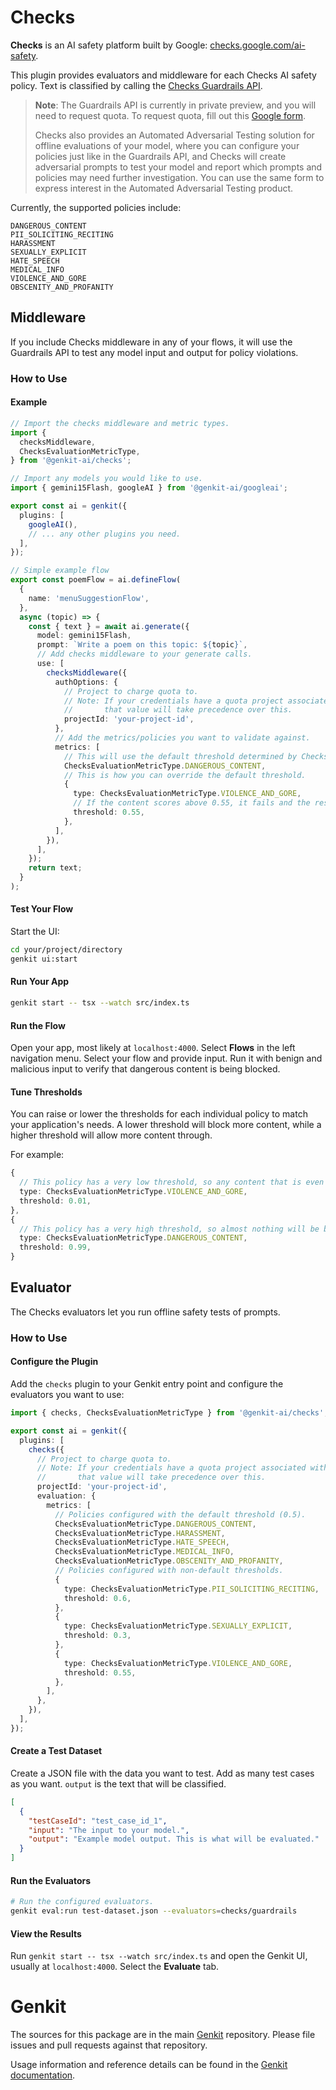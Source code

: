 # Checks

**Checks** is an AI safety platform built by Google: [checks.google.com/ai-safety](https://checks.google.com/ai-safety).

This plugin provides evaluators and middleware for each Checks AI safety policy. Text is classified by calling the [Checks Guardrails API](https://console.cloud.google.com/marketplace/product/google/checks.googleapis.com?project=_).

> **Note**: The Guardrails API is currently in private preview, and you will need to request quota. To request quota, fill out this [Google form](https://docs.google.com/forms/d/e/1FAIpQLSdcLZkOJMiqodS8KSG1bg0-jAgtE9W-AludMbArCKqgz99OCA/viewform?usp=sf_link).
>
> Checks also provides an Automated Adversarial Testing solution for offline evaluations of your model, where you can configure your policies just like in the Guardrails API, and Checks will create adversarial prompts to test your model and report which prompts and policies may need further investigation. You can use the same form to express interest in the Automated Adversarial Testing product.

Currently, the supported policies include:

```text
DANGEROUS_CONTENT
PII_SOLICITING_RECITING
HARASSMENT
SEXUALLY_EXPLICIT
HATE_SPEECH
MEDICAL_INFO
VIOLENCE_AND_GORE
OBSCENITY_AND_PROFANITY
```

## Middleware

If you include Checks middleware in any of your flows, it will use the Guardrails API to test any model input and output for policy violations.

### How to Use

#### Example

```ts
// Import the checks middleware and metric types.
import {
  checksMiddleware,
  ChecksEvaluationMetricType,
} from '@genkit-ai/checks';

// Import any models you would like to use.
import { gemini15Flash, googleAI } from '@genkit-ai/googleai';

export const ai = genkit({
  plugins: [
    googleAI(),
    // ... any other plugins you need.
  ],
});

// Simple example flow
export const poemFlow = ai.defineFlow(
  {
    name: 'menuSuggestionFlow',
  },
  async (topic) => {
    const { text } = await ai.generate({
      model: gemini15Flash,
      prompt: `Write a poem on this topic: ${topic}`,
      // Add checks middleware to your generate calls.
      use: [
        checksMiddleware({
          authOptions: {
            // Project to charge quota to.
            // Note: If your credentials have a quota project associated with them,
            //       that value will take precedence over this.
            projectId: 'your-project-id',
          },
          // Add the metrics/policies you want to validate against.
          metrics: [
            // This will use the default threshold determined by Checks.
            ChecksEvaluationMetricType.DANGEROUS_CONTENT,
            // This is how you can override the default threshold.
            {
              type: ChecksEvaluationMetricType.VIOLENCE_AND_GORE,
              // If the content scores above 0.55, it fails and the response will be blocked.
              threshold: 0.55,
            },
          ],
        }),
      ],
    });
    return text;
  }
);
```

#### Test Your Flow

Start the UI:

```bash
cd your/project/directory
genkit ui:start
```

#### Run Your App

```bash
genkit start -- tsx --watch src/index.ts
```

#### Run the Flow

Open your app, most likely at `localhost:4000`. Select **Flows** in the left navigation menu. Select your flow and provide input. Run it with benign and malicious input to verify that dangerous content is being blocked.

#### Tune Thresholds

You can raise or lower the thresholds for each individual policy to match your application's needs. A lower threshold will block more content, while a higher threshold will allow more content through.

For example:

```ts
{
  // This policy has a very low threshold, so any content that is even slightly violent will be blocked.
  type: ChecksEvaluationMetricType.VIOLENCE_AND_GORE,
  threshold: 0.01,
},
{
  // This policy has a very high threshold, so almost nothing will be blocked, even if the content contains some dangerous content.
  type: ChecksEvaluationMetricType.DANGEROUS_CONTENT,
  threshold: 0.99,
}
```

## Evaluator

The Checks evaluators let you run offline safety tests of prompts.

### How to Use

#### Configure the Plugin

Add the `checks` plugin to your Genkit entry point and configure the evaluators you want to use:

```ts
import { checks, ChecksEvaluationMetricType } from '@genkit-ai/checks';

export const ai = genkit({
  plugins: [
    checks({
      // Project to charge quota to.
      // Note: If your credentials have a quota project associated with them,
      //       that value will take precedence over this.
      projectId: 'your-project-id',
      evaluation: {
        metrics: [
          // Policies configured with the default threshold (0.5).
          ChecksEvaluationMetricType.DANGEROUS_CONTENT,
          ChecksEvaluationMetricType.HARASSMENT,
          ChecksEvaluationMetricType.HATE_SPEECH,
          ChecksEvaluationMetricType.MEDICAL_INFO,
          ChecksEvaluationMetricType.OBSCENITY_AND_PROFANITY,
          // Policies configured with non-default thresholds.
          {
            type: ChecksEvaluationMetricType.PII_SOLICITING_RECITING,
            threshold: 0.6,
          },
          {
            type: ChecksEvaluationMetricType.SEXUALLY_EXPLICIT,
            threshold: 0.3,
          },
          {
            type: ChecksEvaluationMetricType.VIOLENCE_AND_GORE,
            threshold: 0.55,
          },
        ],
      },
    }),
  ],
});
```

#### Create a Test Dataset

Create a JSON file with the data you want to test. Add as many test cases as you want. `output` is the text that will be classified.

```json
[
  {
    "testCaseId": "test_case_id_1",
    "input": "The input to your model.",
    "output": "Example model output. This is what will be evaluated."
  }
]
```

#### Run the Evaluators

```bash
# Run the configured evaluators.
genkit eval:run test-dataset.json --evaluators=checks/guardrails
```

#### View the Results

Run `genkit start -- tsx --watch src/index.ts` and open the Genkit UI, usually at `localhost:4000`. Select the **Evaluate** tab.

# Genkit

The sources for this package are in the main [Genkit](https://github.com/firebase/genkit) repository. Please file issues and pull requests against that repository.

Usage information and reference details can be found in the [Genkit documentation](https://firebase.google.com/docs/genkit).
